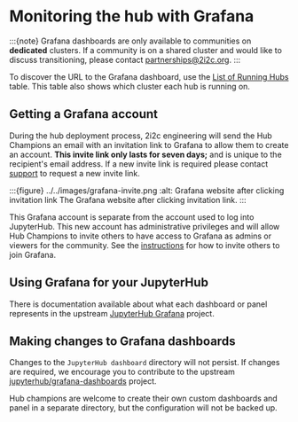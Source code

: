 # Monitoring the hub with Grafana

:::{note}
Grafana dashboards are only available to communities on **dedicated** clusters. If a community is on a shared cluster and would like to discuss transitioning, please contact [partnerships@2i2c.org](mailto:partnerships@2i2c.org).
:::

To discover the URL to the Grafana dashboard, use the [List of Running Hubs](https://infrastructure.2i2c.org/reference/hubs/) table. This table also shows which cluster each hub is running on.

## Getting a Grafana account

During the hub deployment process, 2i2c engineering will send the Hub Champions an email with an invitation link to Grafana to allow them to create an account. **This invite link only lasts for seven days;** and is unique to the recipient's email address. If a new invite link is required please contact [support](support:email) to request a new invite link.

:::{figure} ../../images/grafana-invite.png
:alt: Grafana website after clicking invitation link
The Grafana website after clicking invitation link.
:::

This Grafana account is separate from the account used to log into JupyterHub. This new account has administrative privileges and will allow Hub Champions to invite others to have access to Grafana as admins or viewers for the community. See the [instructions](https://infrastructure.2i2c.org/sre-guide/support/grafana-account) for how to invite others to join Grafana.

## Using Grafana for your JupyterHub

There is documentation available about what each dashboard or panel represents in the upstream [JupyterHub Grafana](https://jupyterhub-grafana.readthedocs.io/en/latest/) project.

## Making changes to Grafana dashboards

Changes to the `JupyterHub dashboard` directory will not persist. If changes are required, we encourage you to contribute to the upstream [jupyterhub/grafana-dashboards](https://github.com/jupyterhub/grafana-dashboards) project.

Hub champions are welcome to create their own custom dashboards and panel in a separate directory, but the configuration will not be backed up.

